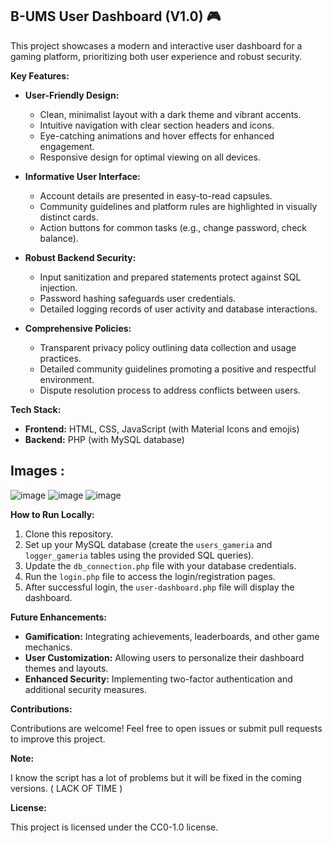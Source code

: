 
## B-UMS User Dashboard (V1.0) 🎮

This project showcases a modern and interactive user dashboard for a gaming platform, prioritizing both user experience and robust security.

**Key Features:**

*   **User-Friendly Design:**
    *   Clean, minimalist layout with a dark theme and vibrant accents.
    *   Intuitive navigation with clear section headers and icons.
    *   Eye-catching animations and hover effects for enhanced engagement.
    *   Responsive design for optimal viewing on all devices.

*   **Informative User Interface:**
    *   Account details are presented in easy-to-read capsules.
    *   Community guidelines and platform rules are highlighted in visually distinct cards.
    *   Action buttons for common tasks (e.g., change password, check balance).

*   **Robust Backend Security:**
    *   Input sanitization and prepared statements protect against SQL injection.
    *   Password hashing safeguards user credentials.
    *   Detailed logging records of user activity and database interactions.

*   **Comprehensive Policies:**
    *   Transparent privacy policy outlining data collection and usage practices.
    *   Detailed community guidelines promoting a positive and respectful environment.
    *   Dispute resolution process to address conflicts between users.

**Tech Stack:**

*   **Frontend:** HTML, CSS, JavaScript (with Material Icons and emojis)
*   **Backend:** PHP (with MySQL database)
## Images :
![image](https://github.com/BOSS294/Gameria-Website/assets/72921622/9148425e-e39d-4c02-a7ec-0aa00f155973)
![image](https://github.com/BOSS294/Gameria-Website/assets/72921622/89ad50c0-2836-4ed8-9ecf-d4153a924202)
![image](https://github.com/BOSS294/Gameria-Website/assets/72921622/3ca0c67c-5f76-4a3d-8c92-9e6b07bc79c0)

**How to Run Locally:**

1.  Clone this repository.
2.  Set up your MySQL database (create the `users_gameria` and `logger_gameria` tables using the provided SQL queries).
3.  Update the `db_connection.php` file with your database credentials.
4.  Run the `login.php` file to access the login/registration pages.
5.  After successful login, the `user-dashboard.php` file will display the dashboard.

**Future Enhancements:**

*   **Gamification:** Integrating achievements, leaderboards, and other game mechanics.
*   **User Customization:** Allowing users to personalize their dashboard themes and layouts.
*   **Enhanced Security:** Implementing two-factor authentication and additional security measures.

**Contributions:**

Contributions are welcome! Feel free to open issues or submit pull requests to improve this project.

**Note:**

I know the script has a lot of problems but it will be fixed in the coming versions. ( LACK OF TIME )

**License:**

This project is licensed under the CC0-1.0 license.



